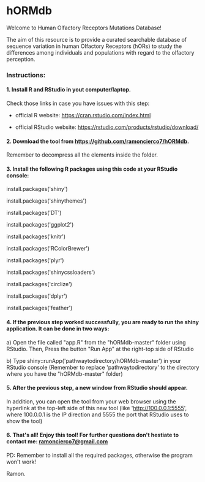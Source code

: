 # hORMdb

Welcome to Human Olfactory Receptors Mutations Database!

The aim of this resource is to provide a curated searchable database of sequence variation in human Olfactory Receptors (hORs) to study the differences among individuals and populations with regard to the olfactory perception. 

### Instructions:

#### 1. Install R and RStudio in yout computer/laptop.

Check those links in case you have issues with this step:

- official R website: https://cran.rstudio.com/index.html

- official RStudio website: https://rstudio.com/products/rstudio/download/
  
#### 2. Download the tool from https://github.com/ramoncierco7/hORMdb. 

Remember to decompress all the elements inside the folder.
  
#### 3. Install the following R packages using this code at your RStudio console:

install.packages('shiny')

install.packages('shinythemes')

install.packages('DT')

install.packages('ggplot2')

install.packages('knitr')

install.packages('RColorBrewer')

install.packages('plyr')

install.packages('shinycssloaders')

install.packages('circlize')

install.packages('dplyr')

install.packages('feather')

#### 4. If the previous step worked successfully, you are ready to run the shiny application. It can be done in two ways:
   
a) Open the file called "app.R" from the "hORMdb-master" folder using RStudio. Then, Press the button "Run App" at the right-top side of RStudio
   
b) Type shiny::runApp('pathwaytodirectory/hORMdb-master') in your RStudio console (Remember to replace 'pathwaytodirectory' to the directory where you have the "hORMdb-master" folder)

#### 5. After the previous step, a new window from RStudio should appear. 
In addition, you can open the tool from your web browser using the hyperlink at the top-left side of this new tool (like 'http://100.0.0.1:5555', where 100.0.0.1 is the IP direction and 5555 the port that RStudio uses to show the tool)

#### 6. That's all! Enjoy this tool! For further questions don't hestiate to contact me: ramoncierco7@gmail.com

PD: Remember to install all the required packages, otherwise the program won't work!

Ramon.
